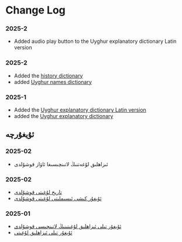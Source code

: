 
# Change Log

### 2025-2
- Added audio play button to the Uyghur explanatory dictionary Latin version 

### 2025-2
- Added the [history dictionary](https://uyghur-language.github.io/history/index.html)
- added [Uyghur names dictionary](https://uyghur-language.github.io/names/index.html)

### 2025-1
- Added the [Uyghur explanatory dictionary Latin version](https://uyghur-language.github.io/latin/index.html)
- added the [Uyghur explanatory dictionary](https://uyghur-language.github.io/uyghur/index.html)


## ئۇيغۇرچە
### 2025-02
- ئىزاھلىق لۇغەتنىڭ لاتىنچىسىغا ئاۋاز قوشۇلدى

### 2025-02
- [تارىخ لۇغىتى قوشۇلدى](https://uyghur-language.github.io/history/index.html)
- [ئۇيغۇر كىشى ئىسىملىتى لۇغىتى قوشۇلدى](https://uyghur-language.github.io/names/index.html)

### 2025-01
- [ئۇيغۇر تىلى ئىزاھلىق لۇغىتىنىڭ لاتىنچىسى قوشۇلدى](https://uyghur-language.github.io/latin/index.html)
- [ئۇيغۇر تىلى ئىزاھلىق لۇغىتى](https://uyghur-language.github.io/uyghur/index.html)
